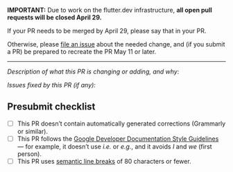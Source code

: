 **IMPORTANT:** Due to work on the flutter.dev infrastructure, **all open pull requests will be closed April 29.**

If your PR needs to be merged by April 29, please say that in your PR. 

Otherwise, please [file an issue](https://github.com/flutter/website/issues/new/choose) about the needed change, and (if you submit a PR) be prepared to recreate the PR May 11 or later.

---

_Description of what this PR is changing or adding, and why:_

_Issues fixed by this PR (if any):_

## Presubmit checklist
- [ ] This PR doesn’t contain automatically generated corrections (Grammarly or similar).
- [ ] This PR follows the [Google Developer Documentation Style Guidelines](https://developers.google.com/style) — for example, it doesn’t use _i.e._ or _e.g._, and it avoids _I_ and _we_ (first person).
- [ ] This PR uses [semantic line breaks](https://github.com/dart-lang/site-shared/blob/main/doc/writing-for-dart-and-flutter-websites.md#semantic-line-breaks) of 80 characters or fewer.

